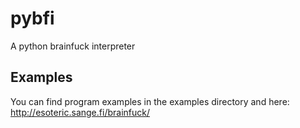 # pybfi
A python brainfuck interpreter

## Examples
You can find program examples in the examples directory and here:
http://esoteric.sange.fi/brainfuck/
